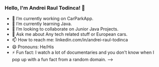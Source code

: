 ### Hello, I'm Andrei Raul Todinca! 👋

- 🔭 I’m currently working on CarParkApp.
- 🌱 I’m currently learning Java.
- 👯 I’m looking to collaborate on Junior Java Projects.
- 💬 Ask me about Any tech related stuff or European cars.
- 📫 How to reach me: linkedin.com/in/andrei-raul-todinca
- 😄 Pronouns: He/His
- ⚡ Fun fact: I watch a lot of documentaries and you don't know when I pop up with a fun fact from a random domain.
-->
